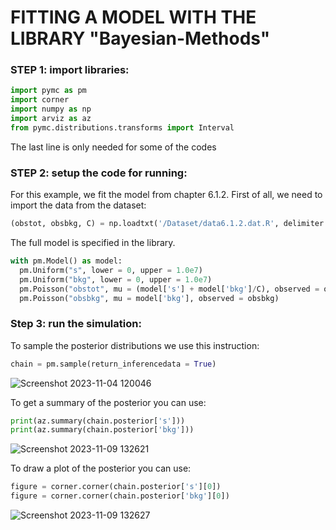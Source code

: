 # FITTING A MODEL WITH THE LIBRARY "Bayesian-Methods"

### STEP 1: import libraries:

```Python
import pymc as pm
import corner
import numpy as np
import arviz as az
from pymc.distributions.transforms import Interval
```
The last line is only needed for some of the codes

### STEP 2: setup the code for running:

For this example, we fit the model from chapter 6.1.2.
First of all, we need to import the data from the dataset:
```Python
(obstot, obsbkg, C) = np.loadtxt('/Dataset/data6.1.2.dat.R', delimiter = ",", unpack = True)
```
The full model is specified in the library.
```Python
with pm.Model() as model:
  pm.Uniform("s", lower = 0, upper = 1.0e7)
  pm.Uniform("bkg", lower = 0, upper = 1.0e7)
  pm.Poisson("obstot", mu = (model['s'] + model['bkg']/C), observed = obstot)
  pm.Poisson("obsbkg", mu = model['bkg'], observed = obsbkg)
```

### Step 3: run the simulation:

To sample the posterior distributions we use this instruction:
```Python
chain = pm.sample(return_inferencedata = True)
```

![Screenshot 2023-11-04 120046](https://github.com/ilBenza97/Bayesian-Methods/assets/145661415/e88c5b1b-d5a6-4cdb-bc30-1f92dfbb14b0)

To get a summary of the posterior you can use:
```Python
print(az.summary(chain.posterior['s']))
print(az.summary(chain.posterior['bkg']))
```

![Screenshot 2023-11-09 132621](https://github.com/ilBenza97/Bayesian-Methods/assets/145661415/3e973628-0646-4fa2-b087-e602f8e4d983)

To draw a plot of the posterior you can use:
```Python
figure = corner.corner(chain.posterior['s'][0])
figure = corner.corner(chain.posterior['bkg'][0])
```

![Screenshot 2023-11-09 132627](https://github.com/ilBenza97/Bayesian-Methods/assets/145661415/e38c3618-d413-405c-b83d-6d6eaa04038b)
